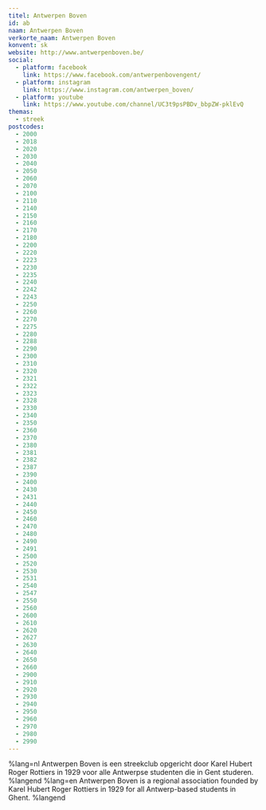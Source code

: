 ```yaml
---
titel: Antwerpen Boven
id: ab
naam: Antwerpen Boven
verkorte_naam: Antwerpen Boven
konvent: sk
website: http://www.antwerpenboven.be/
social:
  - platform: facebook
    link: https://www.facebook.com/antwerpenbovengent/
  - platform: instagram
    link: https://www.instagram.com/antwerpen_boven/
  - platform: youtube
    link: https://www.youtube.com/channel/UC3t9psPBDv_bbpZW-pklEvQ
themas:
  - streek
postcodes:
  - 2000
  - 2018
  - 2020
  - 2030
  - 2040
  - 2050
  - 2060
  - 2070
  - 2100
  - 2110
  - 2140
  - 2150
  - 2160
  - 2170
  - 2180
  - 2200
  - 2220
  - 2223
  - 2230
  - 2235
  - 2240
  - 2242
  - 2243
  - 2250
  - 2260
  - 2270
  - 2275
  - 2280
  - 2288
  - 2290
  - 2300
  - 2310
  - 2320
  - 2321
  - 2322
  - 2323
  - 2328
  - 2330
  - 2340
  - 2350
  - 2360
  - 2370
  - 2380
  - 2381
  - 2382
  - 2387
  - 2390
  - 2400
  - 2430
  - 2431
  - 2440
  - 2450
  - 2460
  - 2470
  - 2480
  - 2490
  - 2491
  - 2500
  - 2520
  - 2530
  - 2531
  - 2540
  - 2547
  - 2550
  - 2560
  - 2600
  - 2610
  - 2620
  - 2627
  - 2630
  - 2640
  - 2650
  - 2660
  - 2900
  - 2910
  - 2920
  - 2930
  - 2940
  - 2950
  - 2960
  - 2970
  - 2980
  - 2990
---
```


%lang=nl Antwerpen Boven is een streekclub opgericht door Karel Hubert Roger Rottiers in 1929 voor alle Antwerpse studenten die in Gent studeren. %langend %lang=en Antwerpen Boven is a regional association founded by Karel Hubert Roger Rottiers in 1929 for all Antwerp-based students in Ghent. %langend
